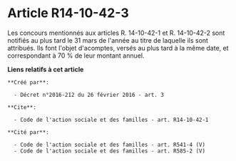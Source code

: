 # Article R14-10-42-3

Les concours mentionnés aux articles R. 14-10-42-1 et R. 14-10-42-2 sont notifiés au plus tard le 31 mars de l'année au titre
de laquelle ils sont attribués. Ils font l'objet d'acomptes, versés au plus tard à la même date, et correspondant à 70 % de
leur montant annuel.

**Liens relatifs à cet article**

	**Créé par**:

	  - Décret n°2016-212 du 26 février 2016 - art. 3

	**Cite**:

	  - Code de l'action sociale et des familles - art. R14-10-42-1

	**Cité par**:

	  - Code de l'action sociale et des familles - art. R541-4 (V)
	  - Code de l'action sociale et des familles - art. R585-2 (V)
